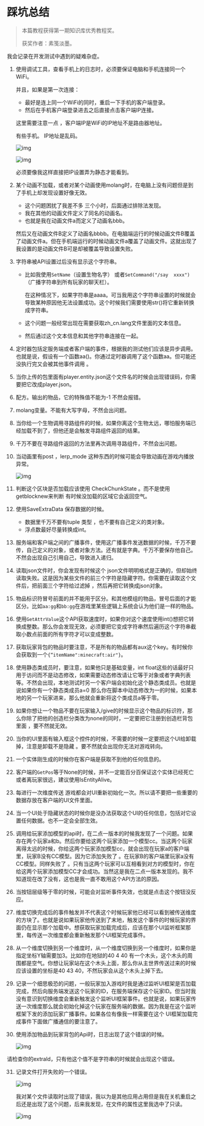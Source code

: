 # 踩坑总结

>本篇教程获得第一期知识库优秀教程奖。
>
>获奖作者：素笺淡墨。

我会记录在开发测试中遇到的疑难杂症。

1. 使用调试工具，查看手机上的日志时，必须要保证电脑和手机连接同一个WiFi。

   并且，如果是第一次连接：

   - 最好是连上同一个WiFi的同时，重启一下手机的客户端登录。
   - 然后在手机客户端登录进去之后直接点击客户端IP连接。

   这里需要注意一点  ，客户端IP是WiFi的IP地址不是路由器地址。

   有些手机。 IP地址是乱码。

   ![img](./images/8_0.png)

   

   ![img](./images/8_1.png)


   必须要像我这样直接把IP设置弄为静态才能看到。

2. 某个动画不加载，或者对某个动画使用molang时，在电脑上没有问题但是到了手机上却发现设置好像无效。

   - 这个问题困扰了我差不多 三个小时，后面通过排除法发现。
   - 我在其他的动画文件定义了同名的动画名。
   - 也就是我在动画文件a而定义了动画名bbb。

   然后又在动画文件B定义了动画名bbbb。在电脑端运行的时候动画文件B覆盖了动画文件a。但在手机端运行的时候动画文件a覆盖了动画文件。这就出现了我设置的是动画文件B可是却被覆盖导致设置失败。

3. 字符串被API设置过后没有显示这个字符串。

   - 比如我使用`SetName`（设置生物名字）  或者`SetCommand("/say  xxxx")` （广播字符串到所有玩家的聊天栏）。

     在这种情况下，如果字符串是aaaa。可当我用这个字符串设置的时候就会导致某种原因他无法设置成功。这个时候我们需要使用str()将它重新转换成字符串。

   - 这个问题一般经常出现在需要获取zh_cn.lang文件里面的文本信息。

   - 然后通过这个文本信息和其他字符串连接在一起。

4. 定时器包括定服务端或者客户端的事件，根据我的测试他们应该是异步调用。也就是说，假设有一个函数aa()。你通过定时器调用了这个函数aa。但可能还没执行完又会被其他事件调用 。

5. 当你上传的包里面有player.entity.json这个文件名的时候会出现错误码，你需要把它改成player.json。

6. 配方。输出的物品，它的特殊值不能为-1  不然会报错。

7. molang变量。不能有大写字母，不然会出问题。

8. 当你给一个生物调用寻路组件的时候，如果你离这个生物太远，哪怕服务端已经加载不到了，但他还是会触发寻路组件返回的结果。

9. 千万不要在寻路组件返回的方法里再次调用寻路组件，不然会出问题。

10. 当动画里有post ，lerp_mode  这种东西的时候可能会导致动画在游戏内播放异常。

    ![img](./images/8_2.png)

    

11. 判断这个区块是否加载应该使用 CheckChunkState   。而不是使用getblocknew来判断  有时候没加载的区域它会返回空气。

12. 使用SaveExtraData 保存数据的时候。

    - 数据里千万不要有tuple 类型 ，也不要有自己定义的类对象。
    - 浮点数最好尽量转换成int。

13. 服务端和客户端之间的广播事件，使用这广播事件发送数据的时候，千万不要传，自己定义的对象，或者对象方法。还有就是字典。千万不要保存他自己。不然会出现自己引用自己，导致进入递归。

14. 读取json文件时，你会发现有时候这个 json文件明明格式是正确的，但却始终读取失败。这是因为某些文件的前三个字符是隐藏字符。你需要在读取这个文件后，把前面三个字符给过滤掉 ，然后再把它转换成json对象。

15. 物品标识符冒号前面的并不能用于区分。和其他模组的物品，冒号后面的才能区分。比如`aa:gg`和`bb:gg`在游戏里某些逻辑上系统会认为他们是一样的物品。

16. 使用`GetAttrValue`这个API获取速度时，如果你对这个速度使用int()想把它转换成整数。那么你会发现无效，必须要把它变成字符串然后遍历这个字符串截取小数点前面的所有字符才可以变成整数。

17. 获取玩家背包的物品时要注意，不是所有的物品都有aux这个key。有时候你会获取到一个`{“itemName":minecraft:air"}`。

18. 使用静态类成员时，要注意，如果他只是基础变量，int float这些的话最好只用于访问而不是动态修改，如果需要动态修改请让它等于对象或者字典列表等。不然会出现，本地测试时另一个客户端会初始化这个静态类成员。也就是说如果你有一个静态类成员a=0   那么你在脚本中动态修改为一的时候，如果本地的另一个玩家进来，那么他就会重新将这个类成员a等于零。

19. 如果你想让一个物品不要在玩家输入/give的时候显示这个物品的标识符，那么你除了把他的创造栏分类改为none的同时，一定要把它注册到创造栏背包里面 ，要不然就无效。

20. 当你的UI里面有输入框这个控件的时候，不需要的时候一定要把这个UI给卸载掉，注意是卸载不是隐藏 。要不然就会出现你无法对游戏转向。

21. 一个实体刚生成的时候你在客户端是获取不到他的任何信息的。

22. 客户端的`GetPos`等于None的时候，并不一定能百分百保证这个实体已经死亡或者离玩家很远，建议使用IsEntityAlive。

23. 每进行一次维度传送  游戏都会对UI重新初始化一次。所以请不要把一些重要的数据存放在客户端的UI文件里面。

24. 当一个UI处于隐藏状态的时候你是没办法获取这个UI的任何信息，包括对它设置任何数据。也不一定会全部生效。

25. 调用给玩家添加模型的api时，在二点一版本的时候我发现了一个问题。如果存在两个玩家a和b。然后你要给这两个玩家添加一个模型cc。当这两个玩家离得太远的时候，你给这两个玩家添加模型cc，就会出现在玩家a的客户端里，玩家B没有CC模型。因为它添加失败了 。在玩家B的客户端里玩家a没有CC模型。同样失败了 。只有当这两个玩家可以互相看到对方的模型时，你在给这两个玩家添加模型CC才会成功。当然这是我在二点一版本发现的。我不知道现在改了没有，这也是我一直不敢用这个API方法的原因。

26. 当按钮层级等于零的时候，可能会对监听事件失效，也就是点击这个按钮没反应。

27. 维度切换完成后的事件触发并不代表这个时候玩家他已经可以看到被传送维度的方块了。也就是说如果玩家他传送到了末地，触发这个事件的时候玩家的界面仍在显示那个加载中。想获取玩家加载完成后，应该在那个UI监听框架那里，每传送一次维度都会重新触发那个UI框架完成事件。

28. 从一个维度切换到另一个维度时，从一个维度切换到另一个维度时，如果你是指定坐标Y轴需要加3。比如你在地狱的40 4  40 有一个木头，这个木头的周围都是空气。你想让玩家站在这个木头上面，那么你从主世界传送过来的时候应该设置的坐标是40 43 40，不然玩家会从这个木头上掉下去。

29. 记录一个细思极恐的问题，一般玩家加入游戏时我是通过监听UI框架是否加载完成，然后向服务端发送这个玩家的ID，在服务端保存这个玩家ID。但当时我没有意识到切换维度会重新触发这个监听UI框架事件。也就是说，如果玩家传送一次维度那么就会初始化掉这个玩家在服务端的数据。因为我是在这个监听框架下发的添加玩家广播事件。如果各位有像我一样需要在这个 UI框架加载完成事件下面做广播通信的要注意了。

30. 使用添加物品到玩家背包的Api时，日志出现了这个错误的时候。

    ![img](./images/8_3.png)

请检查你的extrald，只有他这个值不是字符串的时候就会出现这个错误。

31. 记录文件打开失败的一个错误。

    ![img](./images/8_4.png)

    

    我对某个文件读取时出现了错误，我以为是其他应用占用但是我在关机重启之后还是出现了这个问题，后来我发现，在文件的属性这里我选中了只读。

    ![img](./images/8_5.png)